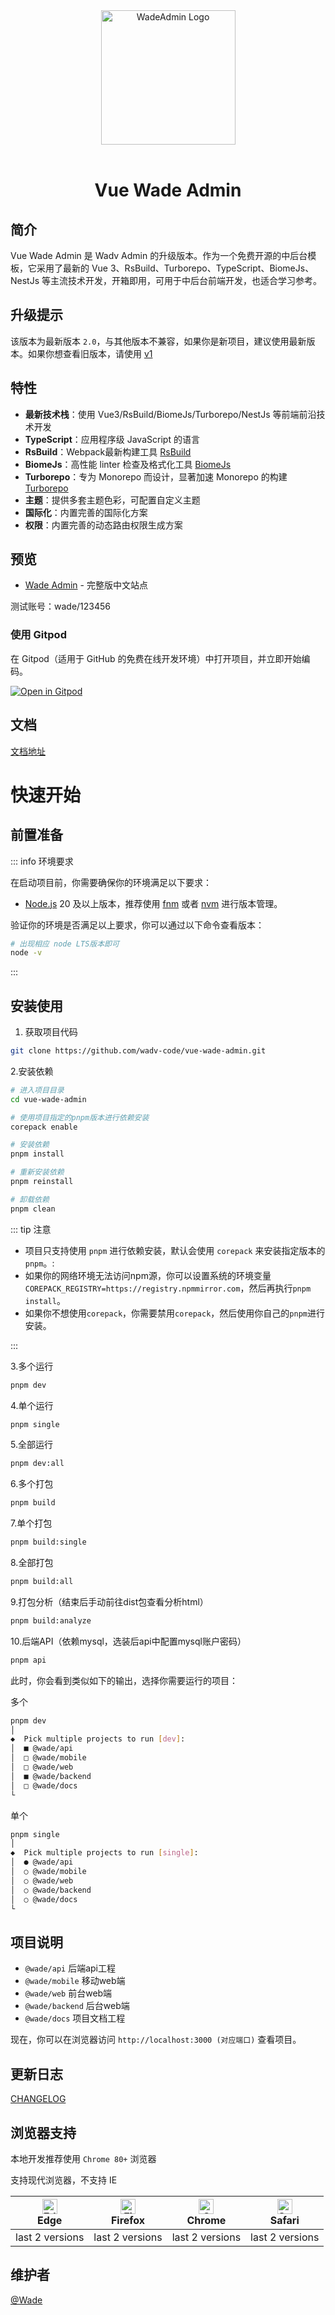 <div align="center">
  <a href="https://github.com/wadv-code/vue-wade-admin">
    <img alt="WadeAdmin Logo" width="215" src="http://nm.hzwima.com:8100/docs/dog.svg">
  </a>
  <br>
  <br>

<!-- [![license](http://nm.hzwima.com:8100/docs/dog.svg)](LICENSE) -->

  <h1>Vue Wade Admin</h1>
</div>

<!-- [![Quality Gate Status](https://sonarcloud.io/api/project_badges/measure?project=wadejs_vue-wade-admin&metric=alert_status)](https://sonarcloud.io/summary/new_code?id=wadejs_vue-wade-admin) ![codeql](https://github.com/wadejs/vue-wade-admin/actions/workflows/codeql.yml/badge.svg) ![build](https://github.com/wadejs/vue-wade-admin/actions/workflows/build.yml/badge.svg) ![ci](https://github.com/wadejs/vue-wade-admin/actions/workflows/ci.yml/badge.svg) ![deploy](https://github.com/wadejs/vue-wade-admin/actions/workflows/deploy.yml/badge.svg) -->

## 简介

Vue Wade Admin 是 Wadv Admin 的升级版本。作为一个免费开源的中后台模板，它采用了最新的 Vue 3、RsBuild、Turborepo、TypeScript、BiomeJs、NestJs 等主流技术开发，开箱即用，可用于中后台前端开发，也适合学习参考。

## 升级提示

该版本为最新版本 `2.0`，与其他版本不兼容，如果你是新项目，建议使用最新版本。如果你想查看旧版本，请使用 [v1](https://github.com/wadv-code/wadv-admin)

## 特性

- **最新技术栈**：使用 Vue3/RsBuild/BiomeJs/Turborepo/NestJs 等前端前沿技术开发
- **TypeScript**：应用程序级 JavaScript 的语言
- **RsBuild**：Webpack最新构建工具 [RsBuild](https://rsbuild.rs/zh/)
- **BiomeJs**：高性能 linter 检查及格式化工具 [BiomeJs](https://biomejs.dev/zh-cn/)
- **Turborepo**：专为‌ Monorepo 而设计，显著加速 Monorepo 的构建 [Turborepo](https://turborepo.com/docs)
- **主题**：提供多套主题色彩，可配置自定义主题
- **国际化**：内置完善的国际化方案
- **权限**：内置完善的动态路由权限生成方案

## 预览

- [Wade Admin](https://wade.pro/) - 完整版中文站点

测试账号：wade/123456

<!-- <div align="center">
  <img alt="WadeAdmin Logo" width="100%" src="https://anncwb.github.io/anncwb/images/preview1.png">
  <img alt="WadeAdmin Logo" width="100%" src="https://anncwb.github.io/anncwb/images/preview2.png">
  <img alt="WadeAdmin Logo" width="100%" src="https://anncwb.github.io/anncwb/images/preview3.png">
</div> -->

### 使用 Gitpod

在 Gitpod（适用于 GitHub 的免费在线开发环境）中打开项目，并立即开始编码。

[![Open in Gitpod](https://gitpod.io/button/open-in-gitpod.svg)](https://gitpod.io/#https://github.com/wadv-code/vue-wade-admin)

## 文档

[文档地址](https://doc.wade.pro/)

# 快速开始

## 前置准备

::: info 环境要求

在启动项目前，你需要确保你的环境满足以下要求：

- [Node.js](https://nodejs.org/en) 20 及以上版本，推荐使用 [fnm](https://github.com/Schniz/fnm) 或者 [nvm](https://github.com/nvm-sh/nvm) 进行版本管理。
<!-- - [Git](https://git-scm.com/) 任意版本。 -->

验证你的环境是否满足以上要求，你可以通过以下命令查看版本：

```bash
# 出现相应 node LTS版本即可
node -v
```

:::

## 安装使用

1. 获取项目代码

```bash
git clone https://github.com/wadv-code/vue-wade-admin.git
```

2.安装依赖

```bash
# 进入项目目录
cd vue-wade-admin

# 使用项目指定的pnpm版本进行依赖安装
corepack enable

# 安装依赖
pnpm install

# 重新安装依赖
pnpm reinstall

# 卸载依赖
pnpm clean
```

::: tip 注意

- 项目只支持使用 `pnpm` 进行依赖安装，默认会使用 `corepack` 来安装指定版本的 `pnpm`。:
- 如果你的网络环境无法访问npm源，你可以设置系统的环境变量`COREPACK_REGISTRY=https://registry.npmmirror.com`，然后再执行`pnpm install`。
- 如果你不想使用`corepack`，你需要禁用`corepack`，然后使用你自己的`pnpm`进行安装。

:::

3.多个运行

```bash
pnpm dev
```

4.单个运行

```bash
pnpm single
```

5.全部运行

```bash
pnpm dev:all
```

6.多个打包

```bash
pnpm build
```

7.单个打包

```bash
pnpm build:single
```

8.全部打包

```bash
pnpm build:all
```

9.打包分析（结束后手动前往dist包查看分析html）

```bash
pnpm build:analyze
```

10.后端API（依赖mysql，选装后api中配置mysql账户密码）

```bash
pnpm api
```

此时，你会看到类似如下的输出，选择你需要运行的项目：

多个

```bash
pnpm dev
│
◆  Pick multiple projects to run [dev]:
│  ■ @wade/api
│  □ @wade/mobile
│  □ @wade/web
│  ■ @wade/backend
│  □ @wade/docs
└
```

单个

```bash
pnpm single
│
◆  Pick multiple projects to run [single]:
│  ● @wade/api
│  ○ @wade/mobile
│  ○ @wade/web
│  ○ @wade/backend
│  ○ @wade/docs
└
```

## 项目说明

- `@wade/api` 后端api工程
- `@wade/mobile` 移动web端
- `@wade/web` 前台web端
- `@wade/backend` 后台web端
- `@wade/docs` 项目文档工程

现在，你可以在浏览器访问 `http://localhost:3000 (对应端口)` 查看项目。

## 更新日志

[CHANGELOG](https://github.com/wadv-code/vue-wade-admin/releases)

<!-- ## 如何贡献

非常欢迎你的加入！[提一个 Issue](https://github.com/wadv-code/vue-wade-admin/issues/new/choose) 或者提交一个 Pull Request。

**Pull Request 流程：**

1. Fork 代码
2. 创建自己的分支：`git checkout -b feature/xxxx`
3. 提交你的修改：`git commit -am 'feat(function): add xxxxx'`
4. 推送您的分支：`git push origin feature/xxxx`
5. 提交 `pull request` -->

<!-- ## Git 贡献提交规范

参考 [vue](https://github.com/vuejs/vue/blob/dev/.github/COMMIT_CONVENTION.md) 规范 ([Angular](https://github.com/conventional-changelog/conventional-changelog/tree/master/packages/conventional-changelog-angular))

- `feat` 增加新功能
- `fix` 修复问题/BUG
- `style` 代码风格相关无影响运行结果的
- `perf` 优化/性能提升
- `refactor` 重构
- `revert` 撤销修改
- `test` 测试相关
- `docs` 文档/注释
- `chore` 依赖更新/脚手架配置修改等
- `ci` 持续集成
- `types` 类型定义文件更改 -->

## 浏览器支持

本地开发推荐使用 `Chrome 80+` 浏览器

支持现代浏览器，不支持 IE

| [<img src="https://raw.githubusercontent.com/alrra/browser-logos/master/src/edge/edge_48x48.png" alt="Edge" width="24px" height="24px" />](http://godban.github.io/browsers-support-badges/)</br>Edge | [<img src="https://raw.githubusercontent.com/alrra/browser-logos/master/src/firefox/firefox_48x48.png" alt="Firefox" width="24px" height="24px" />](http://godban.github.io/browsers-support-badges/)</br>Firefox | [<img src="https://raw.githubusercontent.com/alrra/browser-logos/master/src/chrome/chrome_48x48.png" alt="Chrome" width="24px" height="24px" />](http://godban.github.io/browsers-support-badges/)</br>Chrome | [<img src="https://raw.githubusercontent.com/alrra/browser-logos/master/src/safari/safari_48x48.png" alt="Safari" width="24px" height="24px" />](http://godban.github.io/browsers-support-badges/)</br>Safari |
| :-: | :-: | :-: | :-: |
| last 2 versions | last 2 versions | last 2 versions | last 2 versions |

## 维护者

[@Wade](https://github.com/wadv-code)
